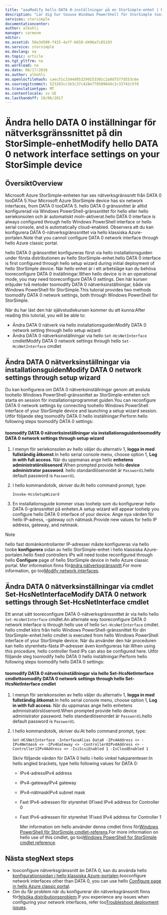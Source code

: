 ```yaml
---
title: "aaaModify hello DATA 0-inställningar på en StorSimple-enhet | Microsoft Docs"
description: "Lär dig hur toouse Windows PowerShell för StorSimple tooreconfigure hello DATA 0-nätverksgränssnittet på din StorSimple-enhet."
services: storsimple
documentationcenter: 
author: alkohli
manager: carmonm
editor: 
ms.assetid: 58e3d509-f425-4a7f-b650-d496a7c85193
ms.service: storsimple
ms.devlang: na
ms.topic: article
ms.tgt_pltfrm: na
ms.workload: na
ms.date: 08/17/2016
ms.author: alkohli
ms.openlocfilehash: caec51c3344d953299253301c2a0d7577d553c6e
ms.sourcegitcommit: 523283cc1b3c37c428e77850964dc1c33742c5f0
ms.translationtype: MT
ms.contentlocale: sv-SE
ms.lasthandoff: 10/06/2017
---
```

# <a name="modify-hello-data-0-network-interface-settings-on-your-storsimple-device"></a><span data-ttu-id="62f59-103">Ändra hello DATA 0 inställningar för nätverksgränssnittet på din StorSimple-enhet</span><span class="sxs-lookup"><span data-stu-id="62f59-103">Modify hello DATA 0 network interface settings on your StorSimple device</span></span>
## <a name="overview"></a><span data-ttu-id="62f59-104">Översikt</span><span class="sxs-lookup"><span data-stu-id="62f59-104">Overview</span></span>
<span data-ttu-id="62f59-105">Microsoft Azure StorSimple-enheten har sex nätverksgränssnitt från DATA 0 tooDATA 5.</span><span class="sxs-lookup"><span data-stu-id="62f59-105">Your Microsoft Azure StorSimple device has six network interfaces, from DATA 0 tooDATA 5.</span></span> <span data-ttu-id="62f59-106">hello DATA 0 gränssnittet är alltid konfigurerad via Windows PowerShell-gränssnittet för hello eller hello seriekonsolen och är automatiskt moln-aktiverat.</span><span class="sxs-lookup"><span data-stu-id="62f59-106">hello DATA 0 interface is always configured through hello Windows PowerShell interface or hello serial console, and is automatically cloud-enabled.</span></span> <span data-ttu-id="62f59-107">Observera att du kan konfigurera DATA 0-nätverksgränssnittet via hello klassiska Azure-portalen.</span><span class="sxs-lookup"><span data-stu-id="62f59-107">Note that you cannot configure DATA 0 network interface through hello Azure classic portal.</span></span> 

<span data-ttu-id="62f59-108">hello DATA 0 gränssnittet konfigureras först via hello installationsguiden under första distributionen av hello StorSimple-enhet.</span><span class="sxs-lookup"><span data-stu-id="62f59-108">hello DATA 0 interface is first configured through hello setup wizard during initial deployment of hello StorSimple device.</span></span> <span data-ttu-id="62f59-109">När hello enhet är i ett arbetsläge kan du behöva tooreconfigure DATA 0 inställningar.</span><span class="sxs-lookup"><span data-stu-id="62f59-109">When hello device is in an operational mode, you may need tooreconfigure DATA 0 settings.</span></span> <span data-ttu-id="62f59-110">Den här kursen erbjuder två metoder toomodify DATA 0 nätverksinställningar, både via Windows PowerShell för StorSimple.</span><span class="sxs-lookup"><span data-stu-id="62f59-110">This tutorial provides two methods toomodify DATA 0 network settings, both through Windows PowerShell for StorSimple.</span></span>

<span data-ttu-id="62f59-111">När du har läst den här självstudiekursen kommer du att kunna:</span><span class="sxs-lookup"><span data-stu-id="62f59-111">After reading this tutorial, you will be able to:</span></span>

* <span data-ttu-id="62f59-112">Ändra DATA 0 nätverk via hello installationsguiden</span><span class="sxs-lookup"><span data-stu-id="62f59-112">Modify DATA 0 network setting through hello setup wizard</span></span>
* <span data-ttu-id="62f59-113">Ändra DATA 0 nätverksinställningar via hello `Set-HcsNetInterface` cmdlet</span><span class="sxs-lookup"><span data-stu-id="62f59-113">Modify DATA 0 network settings through hello `Set-HcsNetInterface` cmdlet</span></span>

## <a name="modify-data-0-network-settings-through-setup-wizard"></a><span data-ttu-id="62f59-114">Ändra DATA 0 nätverksinställningar via installationsguiden</span><span class="sxs-lookup"><span data-stu-id="62f59-114">Modify DATA 0 network settings through setup wizard</span></span>
<span data-ttu-id="62f59-115">Du kan konfigurera om DATA 0 nätverksinställningar genom att ansluta toohello Windows PowerShell-gränssnittet av StorSimple-enheten och starta en session för installationsprogrammet guiden.</span><span class="sxs-lookup"><span data-stu-id="62f59-115">You can reconfigure DATA 0 network settings by connecting toohello Windows PowerShell interface of your StorSimple device and launching a setup wizard session.</span></span> <span data-ttu-id="62f59-116">Utför följande steg toomodify DATA 0 hello inställningar:</span><span class="sxs-lookup"><span data-stu-id="62f59-116">Perform hello following steps toomodify DATA 0 settings:</span></span>

#### <a name="toomodify-data-0-network-settings-through-setup-wizard"></a><span data-ttu-id="62f59-117">toomodify DATA 0 nätverksinställningar via installationsguiden</span><span class="sxs-lookup"><span data-stu-id="62f59-117">toomodify DATA 0 network settings through setup wizard</span></span>
1. <span data-ttu-id="62f59-118">I menyn för seriekonsolen av hello väljer du alternativ 1, **logga in med fullständig åtkomst**.</span><span class="sxs-lookup"><span data-stu-id="62f59-118">In hello serial console menu, choose option 1, **Log in with full access**.</span></span> <span data-ttu-id="62f59-119">När du uppmanas ange hello **enhetens administratörslösenord**.</span><span class="sxs-lookup"><span data-stu-id="62f59-119">When prompted provide hello **device administrator password**.</span></span> <span data-ttu-id="62f59-120">hello standardlösenordet är `Password1`.</span><span class="sxs-lookup"><span data-stu-id="62f59-120">hello default password is `Password1`.</span></span>
2. <span data-ttu-id="62f59-121">I hello kommandotolk, skriver du:</span><span class="sxs-lookup"><span data-stu-id="62f59-121">At hello command prompt, type:</span></span>
   
    `Invoke-HcsSetupWizard`
3. <span data-ttu-id="62f59-122">En installationsguide kommer visas toohelp som du konfigurerar hello DATA 0-gränssnittet på enheten.</span><span class="sxs-lookup"><span data-stu-id="62f59-122">A setup wizard will appear toohelp you configure hello DATA 0 interface of your device.</span></span> <span data-ttu-id="62f59-123">Ange nya värden för hello IP-adress, -gateway och nätmask.</span><span class="sxs-lookup"><span data-stu-id="62f59-123">Provide new values for hello IP address, gateway, and netmask.</span></span>

> [!NOTE]
> <span data-ttu-id="62f59-124">hello fast domänkontrollanter IP-adresser måste konfigureras via hello toobe **konfigurera** sidan av hello StorSimple-enhet i hello klassiska Azure-portalen.</span><span class="sxs-lookup"><span data-stu-id="62f59-124">hello fixed controllers IPs will need toobe reconfigured through hello **Configure** page of hello StorSimple device in hello Azure classic portal.</span></span> <span data-ttu-id="62f59-125">Mer information finns för[ändra nätverksgränssnitt](storsimple-modify-device-config.md#modify-network-interfaces).</span><span class="sxs-lookup"><span data-stu-id="62f59-125">For more information, go too[Modify network interfaces](storsimple-modify-device-config.md#modify-network-interfaces).</span></span>
> 
> 

## <a name="modify-data-0-network-settings-through-set-hcsnetinterface-cmdlet"></a><span data-ttu-id="62f59-126">Ändra DATA 0 nätverksinställningar via cmdlet Set-HcsNetInterface</span><span class="sxs-lookup"><span data-stu-id="62f59-126">Modify DATA 0 network settings through Set-HcsNetInterface cmdlet</span></span>
<span data-ttu-id="62f59-127">Ett annat sätt tooreconfigure DATA 0-nätverksgränssnittet är via hello hello `Set-HcsNetInterface` cmdlet.</span><span class="sxs-lookup"><span data-stu-id="62f59-127">An alternate way tooreconfigure DATA 0 network interface is through hello use of  hello `Set-HcsNetInterface` cmdlet.</span></span> <span data-ttu-id="62f59-128">hello cmdlet körs från hello Windows PowerShell-gränssnittet för din StorSimple-enhet.</span><span class="sxs-lookup"><span data-stu-id="62f59-128">hello cmdlet is executed from hello Windows PowerShell interface of your StorSimple device.</span></span> <span data-ttu-id="62f59-129">När du använder den här proceduren kan hello styrenhets-fästa IP-adresser även konfigureras här.</span><span class="sxs-lookup"><span data-stu-id="62f59-129">When using this procedure, hello controller fixed IPs can also be configured here.</span></span> <span data-ttu-id="62f59-130">Utför följande steg toomodify hello DATA 0 hello inställningar:</span><span class="sxs-lookup"><span data-stu-id="62f59-130">Perform hello following steps toomodify hello DATA 0 settings:</span></span> 

#### <a name="toomodify-data-0-network-settings-through-hello-set-hcsnetinterface-cmdlet"></a><span data-ttu-id="62f59-131">toomodify DATA 0 nätverksinställningar via hello Set-HcsNetInterface cmdlet</span><span class="sxs-lookup"><span data-stu-id="62f59-131">toomodify DATA 0 network settings through hello Set-HcsNetInterface cmdlet</span></span>
1. <span data-ttu-id="62f59-132">I menyn för seriekonsolen av hello väljer du alternativ 1, **logga in med fullständig åtkomst**.</span><span class="sxs-lookup"><span data-stu-id="62f59-132">In hello serial console menu, choose option 1, **Log in with full access**.</span></span> <span data-ttu-id="62f59-133">När du uppmanas ange hello enhetens administratörslösenord.</span><span class="sxs-lookup"><span data-stu-id="62f59-133">When prompted provide hello device administrator password.</span></span> <span data-ttu-id="62f59-134">hello standardlösenordet är `Password1`.</span><span class="sxs-lookup"><span data-stu-id="62f59-134">hello default password is `Password1`.</span></span>
2. <span data-ttu-id="62f59-135">I hello kommandotolk, skriver du:</span><span class="sxs-lookup"><span data-stu-id="62f59-135">At hello command prompt, type:</span></span>
   
    `Set-HCSNetInterface -InterfaceAlias Data0 -IPv4Address <> -IPv4Netmask <> -IPv4Gateway <> -Controller0IPv4Address <> -Controller1IPv4Address <> -IsiScsiEnabled 1 -IsCloudEnabled 1`
   
    <span data-ttu-id="62f59-136">Skriv följande värden för DATA 0 hello i hello vinkel hakparenteser:</span><span class="sxs-lookup"><span data-stu-id="62f59-136">In hello angled brackets, type hello following values for DATA 0:</span></span>
   
   * <span data-ttu-id="62f59-137">IPv4-adress</span><span class="sxs-lookup"><span data-stu-id="62f59-137">IPv4 address</span></span>
   * <span data-ttu-id="62f59-138">IPv4-gateway</span><span class="sxs-lookup"><span data-stu-id="62f59-138">IPv4 gateway</span></span>
   * <span data-ttu-id="62f59-139">IPv4-nätmask</span><span class="sxs-lookup"><span data-stu-id="62f59-139">IPv4 subnet mask</span></span>
   * <span data-ttu-id="62f59-140">Fast IPv4-adressen för styrenhet 0</span><span class="sxs-lookup"><span data-stu-id="62f59-140">Fixed IPv4 address for Controller 0</span></span>
   * <span data-ttu-id="62f59-141">Fast IPv4-adressen för styrenhet 1</span><span class="sxs-lookup"><span data-stu-id="62f59-141">Fixed IPv4 address for Controller 1</span></span>
     
     <span data-ttu-id="62f59-142">Mer information om hello använder denna cmdlet finns för[Windows PowerShell för StorSimple cmdlet-referens](https://technet.microsoft.com/library/dn688161.aspx).</span><span class="sxs-lookup"><span data-stu-id="62f59-142">For more information on hello use of this cmdlet, go too[Windows PowerShell for StorSimple cmdlet reference](https://technet.microsoft.com/library/dn688161.aspx).</span></span>

## <a name="next-steps"></a><span data-ttu-id="62f59-143">Nästa steg</span><span class="sxs-lookup"><span data-stu-id="62f59-143">Next steps</span></span>
* <span data-ttu-id="62f59-144">tooconfigure nätverksgränssnitt än DATA 0, kan du använda hello [konfigurationssidan i hello klassiska Azure-portalen](storsimple-modify-device-config.md).</span><span class="sxs-lookup"><span data-stu-id="62f59-144">tooconfigure network interfaces other than DATA 0, you can use hello [Configure page in hello Azure classic portal](storsimple-modify-device-config.md).</span></span> 
* <span data-ttu-id="62f59-145">Om du får problem när du konfigurerar din nätverksgränssnitt finns för[felsöka distributionsproblem](storsimple-troubleshoot-deployment.md).</span><span class="sxs-lookup"><span data-stu-id="62f59-145">If you experience any issues when configuring your network interfaces, refer too[Troubleshoot deployment issues](storsimple-troubleshoot-deployment.md).</span></span>

